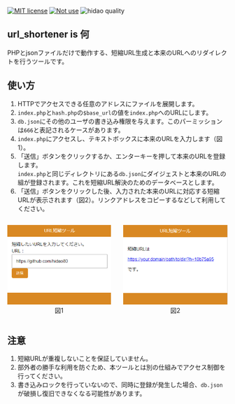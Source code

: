 [![MIT license](https://img.shields.io/badge/license-MIT-blue.svg?style=flat)](LICENSE.md)
[![Not use](https://img.shields.io/badge/Framework-Not_use-blue.svg)](https://nodejs.org/ja/)
![hidao quality](https://img.shields.io/badge/hidao-quality-orange.svg)

## url_shortener is 何

PHPとjsonファイルだけで動作する、短縮URL生成と本来のURLへのリダイレクトを行うツールです。

## 使い方

1. HTTPでアクセスできる任意のアドレスにファイルを展開します。
2. `index.php`と`hash.php`の`$base_url`の値を`index.php`へのURLにします。
3. `db.json`にその他のユーザの書き込み権限を与えます。このパーミッションは`666`と表記されるケースがあります。
4. `index.php`にアクセスし、テキストボックスに本来のURLを入力します（図1）。
5. 「送信」ボタンをクリックするか、エンターキーを押して本来のURLを登録します。  
    `index.php`と同じディレクトリにある`db.json`にダイジェストと本来のURLの組が登録されます。これを短縮URL解決のためのデータベースとします。
6. 「送信」ボタンをクリックした後、入力された本来のURLに対応する短縮URLが表示されます（図2）。リンクアドレスをコピーするなどして利用してください。

<center style="display:flex">
<div style="margin-right:2em">

![図1](ss01.png)  
図1
</div>
<div>

![図2](ss02.png)  
図2
</div>
</center>

## 注意

1. 短縮URLが重複しないことを保証していません。
2. 部外者の勝手な利用を防ぐため、本ツールとは別の仕組みでアクセス制御を行ってください。
3. 書き込みロックを行っていないので、同時に登録が発生した場合、`db.json`が破損し復旧できなくなる可能性があります。
